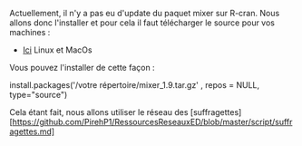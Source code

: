 
Actuellement, il n'y a pas eu d'update du paquet mixer sur R-cran. 
Nous allons donc l'installer et pour cela il faut télécharger le source pour vos machines : 
* [Ici](https://cran.r-project.org/src/contrib/Archive/mixer/mixer_1.9.tar.gz) Linux et MacOs 

Vous pouvez l'installer de cette façon : 

install.packages('/votre répertoire/mixer_1.9.tar.gz' , repos = NULL, type="source")


Cela étant fait, nous allons utiliser le réseau des [suffragettes][https://github.com/PirehP1/RessourcesReseauxED/blob/master/script/suffragettes.md]
